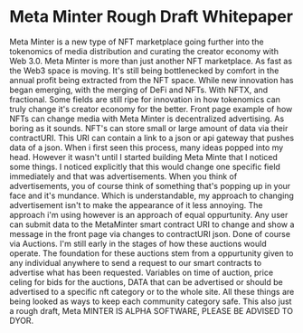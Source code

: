 # Meta Minter Rough Draft Whitepaper

Meta Minter is a new type of NFT marketplace going further into the tokenomics of media distribution and curating the creator economy with Web 3.0. Meta Minter is more than just another NFT marketplace. As fast as the Web3 space is moving. It's still being bottlenecked by comfort in the annual profit being extracted from the NFT space. While new innovation has began emerging, with the merging of DeFi and NFTs. With NFTX, and fractional. Some fields are still ripe for innovation in how tokenomics can truly change it's creator economy for the better. Front page example of how NFTs can change media with Meta Minter is decentralized advertising. As boring as it sounds. NFT's can store small or large amount of data via their contractURI. This URI can contain a link to a json or api gateway that pushes data of a json. When i first seen this process, many ideas popped into my head. However it wasn't until I started building Meta Minte that I noticed some things. I noticed explicitly that this would change one specific field immediately and that was advertisements. When you think of advertisements, you of course think of something that's popping up in your face and it's mundance. Which is understandable, my approach to changing advertisement isn't to make the appearance of it less annoying. The approach i'm using however is an approach of equal oppurtunity. Any user can submit data to the MetaMinter smart contract URI to change and show a message in the front page via changes to contractURI json. Done of course via Auctions. I'm still early in the stages of how these auctions would operate. The foundation for these auctions stem from a oppurtunity given to any individual anywhere to send a request to our smart contracts to advertise what has been requested. Variables on time of auction, price celing for bids for the auctions, DATA that can be advertised or should be advertised to a specific nft category or to the whole site. All these things are being looked as ways to keep each community category safe. This also just a rough draft, Meta MINTER IS ALPHA SOFTWARE, PLEASE BE ADVISED TO DYOR.
